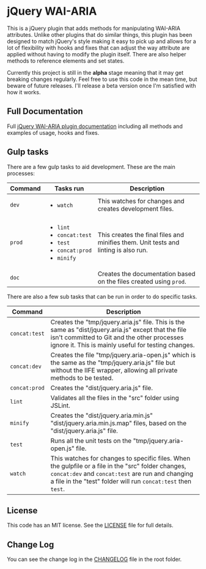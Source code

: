 # jQuery WAI-ARIA

This is a jQuery plugin that adds methods for manipulating WAI-ARIA attributes. Unlike other plugins that do similar things, this plugin has been designed to match jQuery's style making it easy to pick up and allows for a lot of flexibility with hooks and fixes that can adjust the way attribute are applied without having to modify the plugin itself. There are also helper methods to reference elements and set states.

Currently this project is still in the **alpha** stage meaning that it may get breaking changes regularly. Feel free to use this code in the mean time, but beware of future releases. I'll release a beta version once I'm satisfied with how it works.

## Full Documentation

Full [jQuery WAI-ARIA plugin documentation](https://skateside.github.io/jquery-aria/doc/) including all methods and examples of usage, hooks and fixes.

## Gulp tasks

There are a few gulp tasks to aid development. These are the main processes:

| Command | Tasks run | Description |
| --- | --- | --- |
| `dev` | <ul><li><code>watch</code></li></ul> | This watches for changes and creates development files. |
| `prod` | <ul><li><code>lint</code></li><li><code>concat:test</code></li><li><code>test</code></li><li><code>concat:prod</code></li><li><code>minify</code></li></ul> | This creates the final files and minifies them. Unit tests and linting is also run. |
| `doc` | | Creates the documentation based on the files created using `prod`. |

There are also a few sub tasks that can be run in order to do specific tasks.

| Command | Description |
| --- | --- |
| `concat:test` | Creates the "tmp/jquery.aria.js" file. This is the same as "dist/jquery.aria.js" except that the file isn't committed to Git and the other processes ignore it. This is mainly useful for testing changes. |
| `concat:dev` | Creates the file "tmp/jquery.aria-open.js" which is the same as the "tmp/jquery.aria.js" file but without the IIFE wrapper, allowing all private methods to be tested. |
| `concat:prod` | Creates the "dist/jquery.aria.js" file. |
| `lint` | Validates all the files in the "src" folder using JSLint. |
| `minify` | Creates the "dist/jquery.aria.min.js" "dist/jquery.aria.min.js.map" files, based on the "dist/jquery.aria.js" file. |
| `test` | Runs all the unit tests on the "tmp/jquery.aria-open.js" file. |
| `watch` | This watches for changes to specific files. When the gulpfile or a file in the "src" folder changes, `concat:dev` and `concat:test` are run and changing a file in the "test" folder will run `concat:test` then `test`. |

## License

This code has an MIT license. See the [LICENSE](https://github.com/Skateside/jquery-aria/blob/master/LICENSE) file for full details.

## Change Log

You can see the change log in the [CHANGELOG](https://github.com/Skateside/jquery-aria/blob/master/CHANGELOG.md) file in the root folder.
